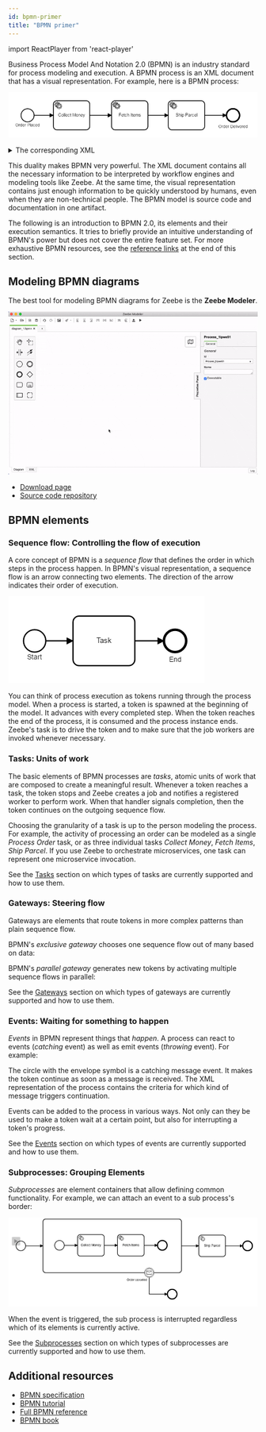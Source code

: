 ```yaml
---
id: bpmn-primer
title: "BPMN primer"
---
```


import ReactPlayer from 'react-player'

Business Process Model And Notation 2.0 (BPMN) is an industry standard for process modeling and execution. A BPMN process is an XML document that has a visual representation. For example, here is a BPMN process:

![process](assets/process.png)

<details>
  <summary>The corresponding XML</summary>
  <p>

```xml
<?xml version="1.0" encoding="UTF-8"?>
<bpmn:definitions xmlns:bpmn="http://www.omg.org/spec/BPMN/20100524/MODEL" xmlns:bpmndi="http://www.omg.org/spec/BPMN/20100524/DI" xmlns:di="http://www.omg.org/spec/DD/20100524/DI" xmlns:dc="http://www.omg.org/spec/DD/20100524/DC" xmlns:xsi="http://www.w3.org/2001/XMLSchema-instance" xmlns:zeebe="http://camunda.org/schema/zeebe/1.0" id="Definitions_1" targetNamespace="http://bpmn.io/schema/bpmn" exporter="Zeebe Modeler" exporterVersion="0.1.0">
  <bpmn:process id="Process_1" isExecutable="true">
    <bpmn:startEvent id="StartEvent_1" name="Order Placed">
      <bpmn:outgoing>SequenceFlow_1bq1azi</bpmn:outgoing>
    </bpmn:startEvent>
    <bpmn:sequenceFlow id="SequenceFlow_1bq1azi" sourceRef="StartEvent_1" targetRef="Task_1f47b9v" />
    <bpmn:sequenceFlow id="SequenceFlow_09hqjpg" sourceRef="Task_1f47b9v" targetRef="Task_1109y9g" />
    <bpmn:sequenceFlow id="SequenceFlow_1ea1mpb" sourceRef="Task_1109y9g" targetRef="Task_00moy91" />
    <bpmn:endEvent id="EndEvent_0a27csw" name="Order Delivered">
      <bpmn:incoming>SequenceFlow_0ojoaqz</bpmn:incoming>
    </bpmn:endEvent>
    <bpmn:sequenceFlow id="SequenceFlow_0ojoaqz" sourceRef="Task_00moy91" targetRef="EndEvent_0a27csw" />
    <bpmn:serviceTask id="Task_1f47b9v" name="Collect Money">
      <bpmn:extensionElements>
        <zeebe:taskDefinition type="collect-money" retries="3" />
      </bpmn:extensionElements>
      <bpmn:incoming>SequenceFlow_1bq1azi</bpmn:incoming>
      <bpmn:outgoing>SequenceFlow_09hqjpg</bpmn:outgoing>
    </bpmn:serviceTask>
    <bpmn:serviceTask id="Task_1109y9g" name="Fetch Items">
      <bpmn:extensionElements>
        <zeebe:taskDefinition type="fetch-items" retries="3" />
      </bpmn:extensionElements>
      <bpmn:incoming>SequenceFlow_09hqjpg</bpmn:incoming>
      <bpmn:outgoing>SequenceFlow_1ea1mpb</bpmn:outgoing>
    </bpmn:serviceTask>
    <bpmn:serviceTask id="Task_00moy91" name="Ship Parcel">
      <bpmn:extensionElements>
        <zeebe:taskDefinition type="ship-parcel" retries="3" />
      </bpmn:extensionElements>
      <bpmn:incoming>SequenceFlow_1ea1mpb</bpmn:incoming>
      <bpmn:outgoing>SequenceFlow_0ojoaqz</bpmn:outgoing>
    </bpmn:serviceTask>
  </bpmn:process>
  <bpmndi:BPMNDiagram id="BPMNDiagram_1">
    <bpmndi:BPMNPlane id="BPMNPlane_1" bpmnElement="Process_1">
      <bpmndi:BPMNShape id="_BPMNShape_StartEvent_2" bpmnElement="StartEvent_1">
        <dc:Bounds x="191" y="102" width="36" height="36" />
        <bpmndi:BPMNLabel>
          <dc:Bounds x="175" y="138" width="68" height="12" />
        </bpmndi:BPMNLabel>
      </bpmndi:BPMNShape>
      <bpmndi:BPMNEdge id="SequenceFlow_1bq1azi_di" bpmnElement="SequenceFlow_1bq1azi">
        <di:waypoint xsi:type="dc:Point" x="227" y="120" />
        <di:waypoint xsi:type="dc:Point" x="280" y="120" />
        <bpmndi:BPMNLabel>
          <dc:Bounds x="253.5" y="99" width="0" height="12" />
        </bpmndi:BPMNLabel>
      </bpmndi:BPMNEdge>
      <bpmndi:BPMNEdge id="SequenceFlow_09hqjpg_di" bpmnElement="SequenceFlow_09hqjpg">
        <di:waypoint xsi:type="dc:Point" x="380" y="120" />
        <di:waypoint xsi:type="dc:Point" x="440" y="120" />
        <bpmndi:BPMNLabel>
          <dc:Bounds x="410" y="99" width="0" height="12" />
        </bpmndi:BPMNLabel>
      </bpmndi:BPMNEdge>
      <bpmndi:BPMNEdge id="SequenceFlow_1ea1mpb_di" bpmnElement="SequenceFlow_1ea1mpb">
        <di:waypoint xsi:type="dc:Point" x="540" y="120" />
        <di:waypoint xsi:type="dc:Point" x="596" y="120" />
        <bpmndi:BPMNLabel>
          <dc:Bounds x="568" y="99" width="0" height="12" />
        </bpmndi:BPMNLabel>
      </bpmndi:BPMNEdge>
      <bpmndi:BPMNShape id="EndEvent_0a27csw_di" bpmnElement="EndEvent_0a27csw">
        <dc:Bounds x="756" y="102" width="36" height="36" />
        <bpmndi:BPMNLabel>
          <dc:Bounds x="734" y="142" width="81" height="12" />
        </bpmndi:BPMNLabel>
      </bpmndi:BPMNShape>
      <bpmndi:BPMNEdge id="SequenceFlow_0ojoaqz_di" bpmnElement="SequenceFlow_0ojoaqz">
        <di:waypoint xsi:type="dc:Point" x="696" y="120" />
        <di:waypoint xsi:type="dc:Point" x="756" y="120" />
        <bpmndi:BPMNLabel>
          <dc:Bounds x="726" y="99" width="0" height="12" />
        </bpmndi:BPMNLabel>
      </bpmndi:BPMNEdge>
      <bpmndi:BPMNShape id="ServiceTask_0lao700_di" bpmnElement="Task_1f47b9v">
        <dc:Bounds x="280" y="80" width="100" height="80" />
      </bpmndi:BPMNShape>
      <bpmndi:BPMNShape id="ServiceTask_0eetpqx_di" bpmnElement="Task_1109y9g">
        <dc:Bounds x="440" y="80" width="100" height="80" />
      </bpmndi:BPMNShape>
      <bpmndi:BPMNShape id="ServiceTask_09won99_di" bpmnElement="Task_00moy91">
        <dc:Bounds x="596" y="80" width="100" height="80" />
      </bpmndi:BPMNShape>
    </bpmndi:BPMNPlane>
  </bpmndi:BPMNDiagram>
</bpmn:definitions>
```

  </p>
</details>

This duality makes BPMN very powerful. The XML document contains all the necessary information to be interpreted by workflow engines and modeling tools like Zeebe. At the same time, the visual representation contains just enough information to be quickly understood by humans, even when they are non-technical people. The BPMN model is source code and documentation in one artifact.

The following is an introduction to BPMN 2.0, its elements and their execution semantics. It tries to briefly provide an intuitive understanding of BPMN's power but does not cover the entire feature set. For more exhaustive BPMN resources, see the [reference links](#additional-resources) at the end of this section.

## Modeling BPMN diagrams

The best tool for modeling BPMN diagrams for Zeebe is the **Zeebe Modeler**.

![overview](./assets/zeebe-modeler.gif)

- [Download page](https://github.com/zeebe-io/zeebe-modeler/releases)
- [Source code repository](https://github.com/zeebe-io/zeebe-modeler)

## BPMN elements

### Sequence flow: Controlling the flow of execution

A core concept of BPMN is a _sequence flow_ that defines the order in which steps in the process happen. In BPMN's visual representation, a sequence flow is an arrow connecting two elements. The direction of the arrow indicates their order of execution.

![](./assets/sequenceflow.png)

You can think of process execution as tokens running through the process model. When a process is started, a token is spawned at the beginning of the model. It advances with every completed step. When the token reaches the end of the process, it is consumed and the process instance ends. Zeebe's task is to drive the token and to make sure that the job workers are invoked whenever necessary.

<center>
<ReactPlayer
playing
loop
playsinline
height="200px"
url={[
{src: '/videos/sequenceflow.mp4', type: 'video/mp4'}
]}
/>
</center>

### Tasks: Units of work

The basic elements of BPMN processes are _tasks_, atomic units of work that are composed to create a meaningful result. Whenever a token reaches a task, the token stops and Zeebe creates a job and notifies a registered worker to perform work. When that handler signals completion, then the token continues on the outgoing sequence flow.

<center>
<ReactPlayer
playing
loop
playsinline
height="300px"
url={[
{src: '/videos/tasks.mp4', type: 'video/mp4'}
]}
/>
</center>

Choosing the granularity of a task is up to the person modeling the process. For example, the activity of processing an order can be modeled as a single _Process Order_ task, or as three individual tasks _Collect Money_, _Fetch Items_, _Ship Parcel_. If you use Zeebe to orchestrate microservices, one task can represent one microservice invocation.

See the [Tasks](tasks.md) section on which types of tasks are currently supported and how to use them.

### Gateways: Steering flow

Gateways are elements that route tokens in more complex patterns than plain sequence flow.

BPMN's _exclusive gateway_ chooses one sequence flow out of many based on data:

<center>
<ReactPlayer
playing
loop
playsinline
height="300px"
url={[
{src: '/videos/exclusive-gw.mp4', type: 'video/mp4'}
]}
/>
</center>

BPMN's _parallel gateway_ generates new tokens by activating multiple sequence flows in parallel:

<center>
<ReactPlayer
playing
loop
playsinline
height="300px"
url={[
{src: '/videos/parallel-gw.mp4', type: 'video/mp4'}
]}
/>
</center>

See the [Gateways](gateways.md) section on which types of gateways are currently supported and how to use them.

### Events: Waiting for something to happen

_Events_ in BPMN represent things that _happen_. A process can react to events (_catching_ event) as well as emit events (_throwing_ event). For example:

<center>
<ReactPlayer
playing
loop
playsinline
height="300px"
url={[
{src: '/videos/catch-event.mp4', type: 'video/mp4'}
]}
/>
</center>

The circle with the envelope symbol is a catching message event. It makes the token continue as soon as a message is received. The XML representation of the process contains the criteria for which kind of message triggers continuation.

Events can be added to the process in various ways. Not only can they be used to make a token wait at a certain point, but also for interrupting a token's progress.

See the [Events](events.md) section on which types of events are currently supported and how to use them.

### Subprocesses: Grouping Elements

_Subprocesses_ are element containers that allow defining common functionality. For example, we can attach an event to a sub process's border:

![payload](./assets/sub-process.gif)

When the event is triggered, the sub process is interrupted regardless which of its elements is currently active.

See the [Subprocesses](subprocesses.md) section on which types of subprocesses are currently supported and how to use them.

## Additional resources

- [BPMN specification](http://www.bpmn.org/)
- [BPMN tutorial](https://camunda.com/bpmn/)
- [Full BPMN reference](https://camunda.com/bpmn/reference/)
- [BPMN book](https://www.amazon.com/dp/1086302095/)
